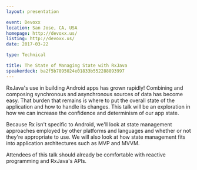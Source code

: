 ```yaml
---
layout: presentation

event: Devoxx
location: San Jose, CA, USA
homepage: http://devoxx.us/
listing: http://devoxx.us/
date: 2017-03-22

type: Technical

title: The State of Managing State with RxJava
speakerdeck: ba2f5b7895024e01833b552288893997
---
```


RxJava's use in building Android apps has grown rapidly! Combining and composing synchronous and asynchronous sources of data has become easy. That burden that remains is where to put the overall state of the application and how to handle its changes. This talk will be an exploration in how we can increase the confidence and determinism of our app state.

Because Rx isn't specific to Android, we'll look at state management approaches employed by other platforms and languages and whether or not they're appropriate to use. We will also look at how state management fits into application architectures such as MVP and MVVM.

Attendees of this talk should already be comfortable with reactive programming and RxJava's APIs.

